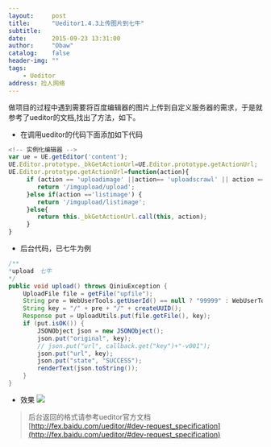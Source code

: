 ```yaml
---
layout:     post
title:      "Ueditor1.4.3上传图片到七牛"
subtitle:
date:       2015-09-23 13:31:00
author:     "Obaw"
catalog:    false
header-img: ""
tags:
    - Ueditor
address: 捡人网络
---
```

做项目的过程中遇到需要将百度编辑器的图片上传到自定义服务器的需求，于是就参考了ueditor的文档,找出了方法，如下。
* 在调用ueditor的代码下面添加如下代码
```js
<!-- 实例化编辑器 -->
var ue = UE.getEditor('content');
UE.Editor.prototype._bkGetActionUrl=UE.Editor.prototype.getActionUrl;
UE.Editor.prototype.getActionUrl=function(action){
     if (action == 'uploadimage' ||action== 'uploadscrawl' || action == 'uploadimage') {
        return '/imgupload/upload';
     }else if(action =='listimage') {
        return '/imgupload/listimage';
     }else{
        return this._bkGetActionUrl.call(this, action);
     }
}
```
* 后台代码，已七牛为例
```java
/**
*upload　七牛
*/
public void upload() throws QiniuException {
    UploadFile file = getFile("upfile");
    String pre = WebUserTools.getUserId() == null ? "99999" : WebUserTools.getUserId();
    String key = "/" + pre + "/" + createUUID();
    Response put = UploadUtils.put(file.getFile(), key);
    if (put.isOK()) {
        JSONObject json = new JSONObject();
        json.put("original", key);
        // json.put("url", callback.get("key")+"-v001");
        json.put("url", key);
        json.put("state", "SUCCESS");
        renderText(json.toString());
    }
}
```
* 效果
![](http://7xlbam.com2.z0.glb.qiniucdn.com/@/05ceb163566b45f986c56b751f7eda4e/1f4cb784adba444082c8ae38ea3ee8bf)

> 后台返回的格式请参考ueditor官方文档[http://fex.baidu.com/ueditor/#dev-request_specification](http://fex.baidu.com/ueditor/#dev-request_specification)